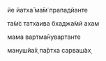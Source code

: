 йе йатха̄ ма̄м̇ прападйанте

та̄м̇с татхаива бхаджа̄мй ахам

мама вартма̄нувартанте

манушйа̄х̣ па̄ртха сарваш́ах̣